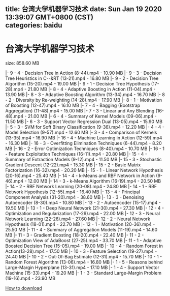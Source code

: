 
title: 台湾大学机器学习技术
date: Sun Jan 19 2020 13:39:07 GMT+0800 (CST)    
categories: baidu
---

# 台湾大学机器学习技术
size: 858.60 MB
 
 
|- 9 - 4 - Decision Tree in Action (8-44).mp4 - 10.90 MB
|- 9 - 3 - Decision Tree Heuristics in C--&RT (13-21).mp4 - 16.80 MB
|- 9 - 2 - Decision Tree Algorithm (15-20).mp4 - 19.00 MB
|- 9 - 1 - Decision Tree Hypothesis (17-28).mp4 - 21.80 MB
|- 8 - 4 - Adaptive Boosting in Action (11-04).mp4 - 13.90 MB
|- 8 - 3 - Adaptive Boosting Algorithm (13-34).mp4 - 16.70 MB
|- 8 - 2 - Diversity by Re-weighting (14-28).mp4 - 17.90 MB
|- 8 - 1 - Motivation of Boosting (12-47).mp4 - 16.10 MB
|- 7 - 4 - Bagging (Bootstrap Aggregation) (11-48).mp4 - 15.00 MB
|- 7 - 3 - Linear and Any Blending (16-48).mp4 - 21.00 MB
|- 6 - 4 - Summary of Kernel Models (09-06).mp4 - 11.50 MB
|- 6 - 3 - Support Vector Regression Dual (13-05).mp4 - 15.90 MB
|- 5 - 3 - SVM for Soft Binary Classification (9-36).mp4 - 12.20 MB
|- 4 - 4 - Model Selection (9-57).mp4 - 12.60 MB
|- 3 - 4 - Comparison of Kernels (13-35).mp4 - 16.90 MB
|- 16 - 4 - Machine Learning in Action (12-59).mp4 - 16.30 MB
|- 16 - 3 - Overfitting Elimination Techniques (6-44).mp4 - 8.20 MB
|- 16 - 2 - Error Optimization Techniques (8-40).mp4 - 10.70 MB
|- 16 - 1 - Feature Exploitation Techniques (16-11).mp4 - 20.80 MB
|- 15 - 4 - Summary of Extraction Models (9-12).mp4 - 11.50 MB
|- 15 - 3 - Stochastic Gradient Descent (12-22).mp4 - 15.30 MB
|- 15 - 2 - Basic Matrix Factorization (16-32).mp4 - 20.20 MB
|- 15 - 1 - Linear Network Hypothesis (20-16).mp4 - 25.40 MB
|- 14 - 4 - k-Means and RBF Network in Action (9-46).mp4 - 12.00 MB
|- 14 - 3 - k-Means Algorithm (16-19).mp4 - 20.50 MB
|- 14 - 2 - RBF Network Learning (20-08).mp4 - 24.80 MB
|- 14 - 1 - RBF Network Hypothesis (12-55).mp4 - 16.40 MB
|- 13 - 4 - Principal Component Analysis (31-20).mp4 - 38.60 MB
|- 13 - 3 - Denoising Autoencoder (8-30).mp4 - 10.80 MB
|- 13 - 2 - Autoencoder (15-17).mp4 - 19.50 MB
|- 13 - 1 - Deep Neural Network (21-30).mp4 - 27.30 MB
|- 12 - 4 - Optimization and Regularization (17-29).mp4 - 22.00 MB
|- 12 - 3 - Neural Network Learning (22-26).mp4 - 27.60 MB
|- 12 - 2 - Neural Network Hypothesis (18-01).mp4 - 22.70 MB
|- 12 - 1 - Motivation (20-36).mp4 - 25.50 MB
|- 11 - 4 - Summary of Aggregation Models (11-19).mp4 - 14.60 MB
|- 11 - 3 - Gradient Boosting (18-20).mp4 - 22.40 MB
|- 11 - 2 - Optimization View of AdaBoost (27-25).mp4 - 33.70 MB
|- 11 - 1 - Adaptive Boosted Decision Tree (15-05).mp4 - 19.00 MB
|- 10 - 4 - Random Forest in Action(13-28).mp4 - 17.50 MB
|- 10 - 3 - Feature Selection (19-27).mp4 - 24.40 MB
|- 10 - 2 - Out-Of-Bag Estimate (12-31).mp4 - 15.70 MB
|- 10 - 1 - Random Forest Algorithm (13-06).mp4 - 16.80 MB
|- 1 - 5 - Reasons behind Large-Margin Hyperplane (13-31).mp4 - 17.10 MB
|- 1 - 4 - Support Vector Machine (15-33).mp4 - 19.20 MB
|- 1 - 3 - Standard Large-Margin Problem (19-16).mp4 - 23.90 MB

[How to download](https://bpcam.bemobtrk.com/go/2ceec3aa-1ca2-46d6-b9ff-aaa5c184517c?jno=3609)